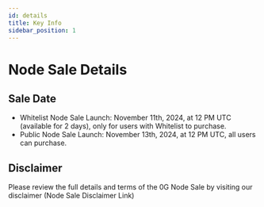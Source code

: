 ```yaml
---
id: details
title: Key Info
sidebar_position: 1
---
```


# Node Sale Details

## Sale Date
- Whitelist Node Sale Launch: November 11th, 2024, at 12 PM UTC (available for 2 days), only for users with Whitelist to purchase.
- Public Node Sale Launch: November 13th, 2024, at 12 PM UTC, all users can purchase.

## Disclaimer
Please review the full details and terms of the 0G Node Sale by visiting our disclaimer (Node Sale Disclaimer Link)
